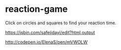 # reaction-game

Click on circles and squares to find your reaction time.

https://jsbin.com/safejidayi/edit?html,output

http://codepen.io/ElenaS/pen/mVWOLW
